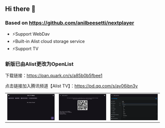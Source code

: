 ## Hi there 👋

### Based on https://github.com/anilbeesetti/nextplayer 
- ⚡Support WebDav
- ⚡Built-in Alist cloud storage service
- ⚡Support TV

  
### 新版已由Alist更改为OpenList
下载链接：https://pan.quark.cn/s/a85b0b5fbee1

点击链接加入腾讯频道【Alist TV】：https://pd.qq.com/s/ay06ibn3y
<table class="half">
    <tr>
        <td>
    <img src="https://raw.githubusercontent.com/NextPlayerCloud/NextPlayerCloud/main/Screenshot/Screenshot_1.png" width="250"/>
            </td>
        <td><img src="https://raw.githubusercontent.com/NextPlayerCloud/NextPlayerCloud/main/Screenshot/Screenshot_2.png" width="250"/></td>
        <td><img src="https://raw.githubusercontent.com/NextPlayerCloud/NextPlayerCloud/main/Screenshot/Screenshot_3.png" width="250"/></td>
        </tr>
</table>
<!--
**NextPlayerCloud/NextPlayerCloud** is a ✨ _special_ ✨ repository because its `README.md` (this file) appears on your GitHub profile.

Here are some ideas to get you started:

- 🔭 I’m currently working on ...
- 🌱 I’m currently learning ...
- 👯 I’m looking to collaborate on ...
- 🤔 I’m looking for help with ...
- 💬 Ask me about ...
- 📫 How to reach me: ...
- 😄 Pronouns: ...
- ⚡ Fun fact: ...
-->
